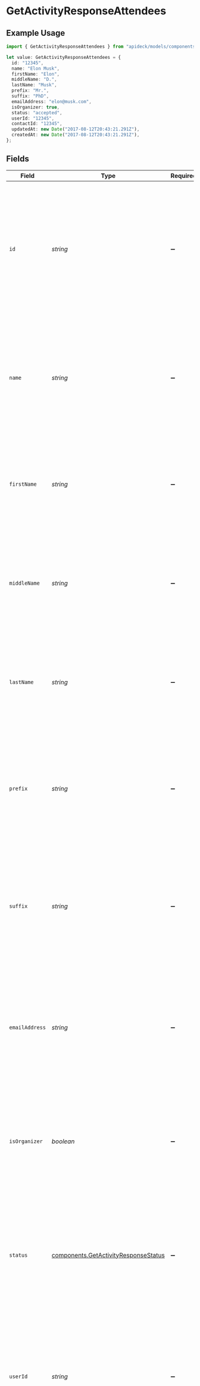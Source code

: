 # GetActivityResponseAttendees

## Example Usage

```typescript
import { GetActivityResponseAttendees } from "apideck/models/components";

let value: GetActivityResponseAttendees = {
  id: "12345",
  name: "Elon Musk",
  firstName: "Elon",
  middleName: "D.",
  lastName: "Musk",
  prefix: "Mr.",
  suffix: "PhD",
  emailAddress: "elon@musk.com",
  isOrganizer: true,
  status: "accepted",
  userId: "12345",
  contactId: "12345",
  updatedAt: new Date("2017-08-12T20:43:21.291Z"),
  createdAt: new Date("2017-08-12T20:43:21.291Z"),
};
```

## Fields

| Field                                                                                                                                                                                                                                   | Type                                                                                                                                                                                                                                    | Required                                                                                                                                                                                                                                | Description                                                                                                                                                                                                                             | Example                                                                                                                                                                                                                                 |
| --------------------------------------------------------------------------------------------------------------------------------------------------------------------------------------------------------------------------------------- | --------------------------------------------------------------------------------------------------------------------------------------------------------------------------------------------------------------------------------------- | --------------------------------------------------------------------------------------------------------------------------------------------------------------------------------------------------------------------------------------- | --------------------------------------------------------------------------------------------------------------------------------------------------------------------------------------------------------------------------------------- | --------------------------------------------------------------------------------------------------------------------------------------------------------------------------------------------------------------------------------------- |
| `id`                                                                                                                                                                                                                                    | *string*                                                                                                                                                                                                                                | :heavy_minus_sign:                                                                                                                                                                                                                      | A unique identifier assigned to each attendee within the CRM activity. This string value is used to distinguish individual attendees and is crucial for tracking and managing participant-specific data in the context of the activity. | 12345                                                                                                                                                                                                                                   |
| `name`                                                                                                                                                                                                                                  | *string*                                                                                                                                                                                                                                | :heavy_minus_sign:                                                                                                                                                                                                                      | The full name of the attendee as recorded in the CRM. This string combines the first, middle, and last names, providing a complete representation of the attendee's identity for display and communication purposes.                    | Elon Musk                                                                                                                                                                                                                               |
| `firstName`                                                                                                                                                                                                                             | *string*                                                                                                                                                                                                                                | :heavy_minus_sign:                                                                                                                                                                                                                      | The first name of the attendee, extracted from the full name. This string is used for personalized communications and identification within the CRM activity context.                                                                   | Elon                                                                                                                                                                                                                                    |
| `middleName`                                                                                                                                                                                                                            | *string*                                                                                                                                                                                                                                | :heavy_minus_sign:                                                                                                                                                                                                                      | The middle name of the attendee, if available. This string provides additional identification detail, helping to differentiate attendees with similar first and last names within the CRM activity.                                     | D.                                                                                                                                                                                                                                      |
| `lastName`                                                                                                                                                                                                                              | *string*                                                                                                                                                                                                                                | :heavy_minus_sign:                                                                                                                                                                                                                      | The last name of the attendee, which is part of the full name. This string is essential for formal identification and sorting of attendees in the CRM activity records.                                                                 | Musk                                                                                                                                                                                                                                    |
| `prefix`                                                                                                                                                                                                                                | *string*                                                                                                                                                                                                                                | :heavy_minus_sign:                                                                                                                                                                                                                      | The prefix of the attendee's name, such as Mr., Ms., or Dr. This field is optional and may be empty if no prefix is applicable. It helps in addressing the attendee formally in communications related to the CRM activity.             | Mr.                                                                                                                                                                                                                                     |
| `suffix`                                                                                                                                                                                                                                | *string*                                                                                                                                                                                                                                | :heavy_minus_sign:                                                                                                                                                                                                                      | The suffix of the attendee's name, such as Jr., Sr., or III. This optional field may be empty if no suffix is applicable. It is used to accurately represent the attendee's full name in CRM activity records.                          | PhD                                                                                                                                                                                                                                     |
| `emailAddress`                                                                                                                                                                                                                          | *string*                                                                                                                                                                                                                                | :heavy_minus_sign:                                                                                                                                                                                                                      | The email address of the attendee, used for sending notifications and updates related to the CRM activity. This field is optional but crucial for electronic communication and coordination with the attendee.                          | elon@musk.com                                                                                                                                                                                                                           |
| `isOrganizer`                                                                                                                                                                                                                           | *boolean*                                                                                                                                                                                                                               | :heavy_minus_sign:                                                                                                                                                                                                                      | A boolean value indicating whether the attendee is the organizer of the activity. This field is optional and helps identify the primary contact responsible for the activity's coordination.                                            | true                                                                                                                                                                                                                                    |
| `status`                                                                                                                                                                                                                                | [components.GetActivityResponseStatus](../../models/components/getactivityresponsestatus.md)                                                                                                                                            | :heavy_minus_sign:                                                                                                                                                                                                                      | The current status of the attendee in relation to the activity, such as 'confirmed', 'tentative', or 'declined'. This optional field provides insight into the attendee's participation level and is useful for planning and logistics. | accepted                                                                                                                                                                                                                                |
| `userId`                                                                                                                                                                                                                                | *string*                                                                                                                                                                                                                                | :heavy_minus_sign:                                                                                                                                                                                                                      | The unique identifier for a user associated with the CRM activity. This string value helps in linking the activity to a specific user within the system, facilitating user-specific data retrieval and processing.                      | 12345                                                                                                                                                                                                                                   |
| `contactId`                                                                                                                                                                                                                             | *string*                                                                                                                                                                                                                                | :heavy_minus_sign:                                                                                                                                                                                                                      | The unique identifier for a contact associated with the CRM activity. This string value is used to connect the activity to a particular contact, enabling contact-specific data management and integration.                             | 12345                                                                                                                                                                                                                                   |
| `updatedAt`                                                                                                                                                                                                                             | [Date](https://developer.mozilla.org/en-US/docs/Web/JavaScript/Reference/Global_Objects/Date)                                                                                                                                           | :heavy_minus_sign:                                                                                                                                                                                                                      | The timestamp indicating the last update made to the attendee's information, formatted in ISO 8601. This helps track changes and maintain an accurate history of modifications for the attendee data.                                   | 2017-08-12T20:43:21.291Z                                                                                                                                                                                                                |
| `createdAt`                                                                                                                                                                                                                             | [Date](https://developer.mozilla.org/en-US/docs/Web/JavaScript/Reference/Global_Objects/Date)                                                                                                                                           | :heavy_minus_sign:                                                                                                                                                                                                                      | The timestamp marking when the attendee was initially created, formatted in ISO 8601. This provides a historical reference point for when the attendee was added to the CRM activity.                                                   | 2017-08-12T20:43:21.291Z                                                                                                                                                                                                                |